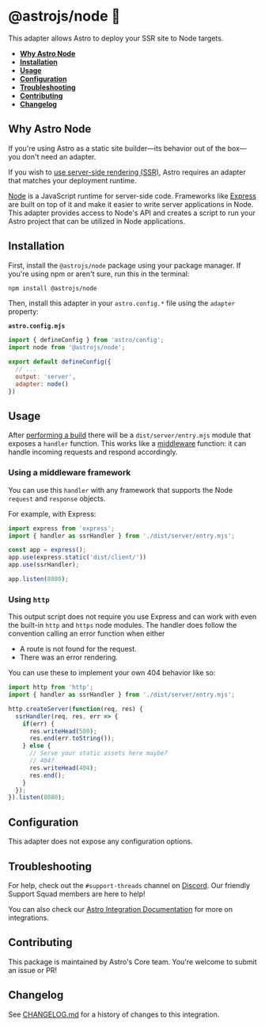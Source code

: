 # @astrojs/node 🔲

This adapter allows Astro to deploy your SSR site to Node targets.

- <strong>[Why Astro Node](#why-astro-node)</strong>
- <strong>[Installation](#installation)</strong>
- <strong>[Usage](#usage)</strong>
- <strong>[Configuration](#configuration)</strong>
- <strong>[Troubleshooting](#troubleshooting)</strong>
- <strong>[Contributing](#contributing)</strong>
- <strong>[Changelog](#changelog)</strong> 


## Why Astro Node

If you're using Astro as a static site builder—its behavior out of the box—you don't need an adapter.

If you wish to [use server-side rendering (SSR)](https://docs.astro.build/en/guides/server-side-rendering/), Astro requires an adapter that matches your deployment runtime.

[Node](https://nodejs.org/en/) is a JavaScript runtime for server-side code. Frameworks like [Express](https://expressjs.com/) are built on top of it and make it easier to write server applications in Node. This adapter provides access to Node's API and creates a script to run your Astro project that can be utilized in Node applications.

## Installation

First, install the `@astrojs/node` package using your package manager. If you're using npm or aren't sure, run this in the terminal:

```sh
npm install @astrojs/node
```

Then, install this adapter in your `astro.config.*` file using the `adapter` property:

__`astro.config.mjs`__

```js
import { defineConfig } from 'astro/config';
import node from '@astrojs/node';

export default defineConfig({
  // ...
  output: 'server',
  adapter: node()
})
```

## Usage

After [performing a build](https://docs.astro.build/en/guides/deploy/#building-your-site-locally) there will be a `dist/server/entry.mjs` module that exposes a `handler` function. This works like a [middleware](https://expressjs.com/en/guide/using-middleware.html) function: it can handle incoming requests and respond accordingly. 


### Using a middleware framework
You can use this `handler` with any framework that supports the Node `request` and `response` objects.

For example, with Express:

```js
import express from 'express';
import { handler as ssrHandler } from './dist/server/entry.mjs';

const app = express();
app.use(express.static('dist/client/'))
app.use(ssrHandler);

app.listen(8080);
```


### Using `http`

This output script does not require you use Express and can work with even the built-in `http` and `https` node modules. The handler does follow the convention calling an error function when either

- A route is not found for the request.
- There was an error rendering.

You can use these to implement your own 404 behavior like so:

```js
import http from 'http';
import { handler as ssrHandler } from './dist/server/entry.mjs';

http.createServer(function(req, res) {
  ssrHandler(req, res, err => {
    if(err) {
      res.writeHead(500);
      res.end(err.toString());
    } else {
      // Serve your static assets here maybe?
      // 404?
      res.writeHead(404);
      res.end();
    }
  });
}).listen(8080);
```



## Configuration

This adapter does not expose any configuration options.

## Troubleshooting

For help, check out the `#support-threads` channel on [Discord](https://astro.build/chat). Our friendly Support Squad members are here to help!

You can also check our [Astro Integration Documentation][astro-integration] for more on integrations.

## Contributing

This package is maintained by Astro's Core team. You're welcome to submit an issue or PR!

## Changelog

See [CHANGELOG.md](CHANGELOG.md) for a history of changes to this integration.

[astro-integration]: https://docs.astro.build/en/guides/integrations-guide/
